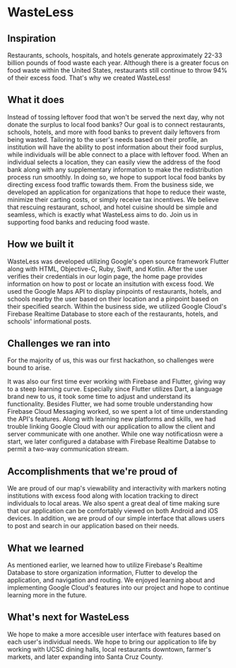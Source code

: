 # WasteLess

## Inspiration
Restaurants, schools, hospitals, and hotels generate approximately 22-33 billion pounds of food waste each year. Although there is a greater focus on food waste within the United States, restaurants still continue to throw 94% of their excess food. That's why we created WasteLess!


## What it does
Instead of tossing leftover food that won't be served the next day, why not donate the surplus to local food banks? Our goal is to connect restaurants, schools, hotels, and more with food banks to prevent daily leftovers from being wasted. Tailoring to the user's needs based on their profile, an institution will have the ability to post information about their food surplus, while individuals will be able connect to a place with leftover food. When an individual selects a location, they can easily view the address of the food bank along with any supplementary information to make the redistribution process run smoothly. In doing so, we hope to support local food banks by directing excess food traffic towards them. From the business side, we developed an application for organizations that hope to reduce their waste, minimize their carting costs, or simply receive tax incentives. We believe that rescuing restaurant, school, and hotel cuisine should be simple and  seamless, which is exactly what WasteLess aims to do. Join us in supporting food banks and reducing food waste.

## How we built it
WasteLess was developed utilizing Google's open source framework Flutter along with HTML, Objective-C, Ruby, Swift, and Kotlin. After the user verifies their credentials in our login page, the home page provides information on how to post or locate an insitution with excess food. We used the Google Maps API to display pinpoints of restaurants, hotels, and schools nearby the user based on their location and a pinpoint based on their specified search. Within the business side, we utilized Google Cloud's Firebase Realtime Database to store each of the restaurants, hotels, and schools' informational posts.

## Challenges we ran into
For the majority of us, this was our first hackathon, so challenges were bound to arise. 

It was also our first time ever working with Firebase and Flutter, giving way to a steep learning curve. Especially since Flutter utilizes Dart, a language brand new to us, it took some time to adjust and understand its functionality. Besides Flutter, we had some trouble understanding how Firebase Cloud Messaging worked, so we spent a lot of time understanding the API's features. Along with learning new platforms and skills, we had trouble linking Google Cloud with our application to allow the client and server communicate with one another. While one way notificatiosn were a start, we later configured a database with Firebase Realtime Databse to permit a two-way communication stream. 

## Accomplishments that we're proud of
We are proud of our map's viewability and interactivity with markers noting institutions with excess food along with location tracking to direct individuals to local areas. We also spent a great deal of time making sure that our application can be comfortably viewed on both Android and iOS devices. In addition, we are proud of our simple interface that allows users to post and search in our application based on their needs. 

## What we learned
As mentioned earlier, we learned how to utilize Firebase's Realtime Database to store organization information, Flutter to develop the application, and navigation and routing. We enjoyed learning about and implementing Google Cloud's features into our project and hope to continue learning more in the future.

## What's next for WasteLess
We hope to make a more accesible user interface with features based on each user's individual needs. We hope to bring our application to life by working with UCSC dining halls, local restaurants downtown, farmer's markets, and later expanding into Santa Cruz County.
